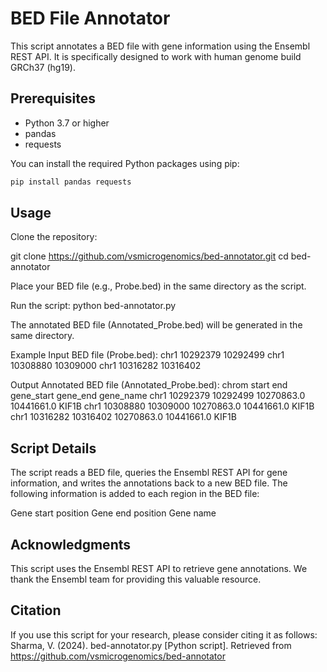 # BED File Annotator

This script annotates a BED file with gene information using the Ensembl REST API. It is specifically designed to work with human genome build GRCh37 (hg19).

## Prerequisites

- Python 3.7 or higher
- pandas
- requests

You can install the required Python packages using pip:

```sh
pip install pandas requests
```

## Usage

Clone the repository:

git clone https://github.com/vsmicrogenomics/bed-annotator.git
cd bed-annotator

Place your BED file (e.g., Probe.bed) in the same directory as the script.

Run the script:
python bed-annotator.py

The annotated BED file (Annotated_Probe.bed) will be generated in the same directory.

Example
Input BED file (Probe.bed):
chr1    10292379    10292499
chr1    10308880    10309000
chr1    10316282    10316402

Output Annotated BED file (Annotated_Probe.bed):
chrom   start       end         gene_start  gene_end    gene_name
chr1    10292379    10292499    10270863.0  10441661.0  KIF1B
chr1    10308880    10309000    10270863.0  10441661.0  KIF1B
chr1    10316282    10316402    10270863.0  10441661.0  KIF1B

## Script Details
The script reads a BED file, queries the Ensembl REST API for gene information, and writes the annotations back to a new BED file. The following information is added to each region in the BED file:

Gene start position
Gene end position
Gene name



## Acknowledgments
This script uses the Ensembl REST API to retrieve gene annotations. We thank the Ensembl team for providing this valuable resource.

## Citation

If you use this script for your research, please consider citing it as follows:
Sharma, V. (2024). bed-annotator.py [Python script]. Retrieved from https://github.com/vsmicrogenomics/bed-annotator
